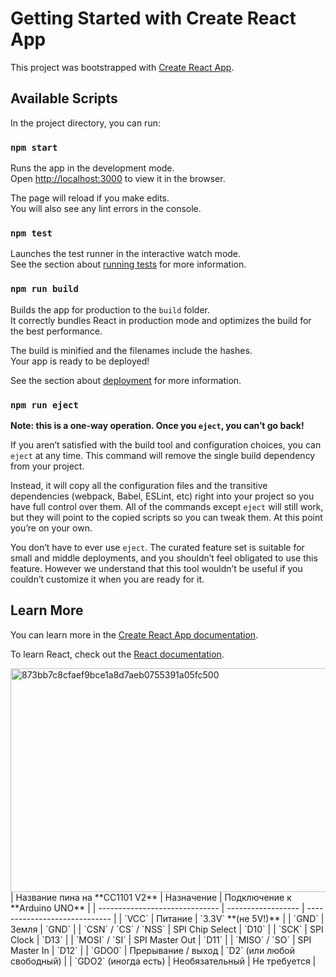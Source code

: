 # Getting Started with Create React App

This project was bootstrapped with [Create React App](https://github.com/facebook/create-react-app).

## Available Scripts

In the project directory, you can run:

### `npm start`

Runs the app in the development mode.\
Open [http://localhost:3000](http://localhost:3000) to view it in the browser.

The page will reload if you make edits.\
You will also see any lint errors in the console.

### `npm test`

Launches the test runner in the interactive watch mode.\
See the section about [running tests](https://facebook.github.io/create-react-app/docs/running-tests) for more information.

### `npm run build`

Builds the app for production to the `build` folder.\
It correctly bundles React in production mode and optimizes the build for the best performance.

The build is minified and the filenames include the hashes.\
Your app is ready to be deployed!

See the section about [deployment](https://facebook.github.io/create-react-app/docs/deployment) for more information.

### `npm run eject`

**Note: this is a one-way operation. Once you `eject`, you can’t go back!**

If you aren’t satisfied with the build tool and configuration choices, you can `eject` at any time. This command will remove the single build dependency from your project.

Instead, it will copy all the configuration files and the transitive dependencies (webpack, Babel, ESLint, etc) right into your project so you have full control over them. All of the commands except `eject` will still work, but they will point to the copied scripts so you can tweak them. At this point you’re on your own.

You don’t have to ever use `eject`. The curated feature set is suitable for small and middle deployments, and you shouldn’t feel obligated to use this feature. However we understand that this tool wouldn’t be useful if you couldn’t customize it when you are ready for it.

## Learn More

You can learn more in the [Create React App documentation](https://facebook.github.io/create-react-app/docs/getting-started).

To learn React, check out the [React documentation](https://reactjs.org/).

<img width="907" height="358" alt="873bb7c8cfaef9bce1a8d7aeb0755391a05fc500" src="https://github.com/user-attachments/assets/d7369568-c9be-4a47-9627-d29fa82630b2" />
| Название пина на **CC1101 V2** | Назначение         | Подключение к **Arduino UNO** |
| ------------------------------ | ------------------ | ----------------------------- |
| `VCC`                          | Питание            | `3.3V` **(не 5V!)**           |
| `GND`                          | Земля              | `GND`                         |
| `CSN` / `CS` / `NSS`           | SPI Chip Select    | `D10`                         |
| `SCK`                          | SPI Clock          | `D13`                         |
| `MOSI` / `SI`                  | SPI Master Out     | `D11`                         |
| `MISO` / `SO`                  | SPI Master In      | `D12`                         |
| `GDO0`                         | Прерывание / выход | `D2` (или любой свободный)    |
| `GDO2` (иногда есть)           | Необязательный     | Не требуется                  |

